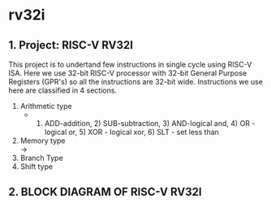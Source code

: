 # rv32i
## 1. Project: RISC-V RV32I
This project is to undertand few instructions in single cycle using RISC-V ISA. Here we use 32-bit RISC-V processor with 32-bit General Purpose Registers (GPR's) so all the instructions are 32-bit wide. Instructions we use here are classified in 4 sections.
1. <slt>Arithmetic type</slt>  
    - 1) ADD-addition, 2) SUB-subtraction, 3) AND-logical and, 4) OR -logical or, 5) XOR - logical xor, 6) SLT - set less than
2. <slt>Memory type</slt>  
    -> 
3. <slt>Branch Type</slt>  
4. <slt>Shift type</slt>  


## 2. BLOCK DIAGRAM OF RISC-V RV32I


